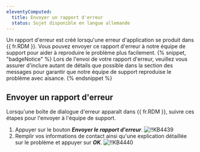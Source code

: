 ```yaml
---
eleventyComputed:
  title: Envoyer un rapport d'erreur
  status: Sujet disponible en langue allemande
---
```

Un rapport d'erreur est créé lorsqu'une erreur d'application se produit dans {{ fr.RDM }}. Vous pouvez envoyer ce rapport d'erreur à notre équipe de support pour aider à reproduire le problème plus facilement.
{% snippet, "badgeNotice" %}
Lors de l'envoi de votre rapport d'erreur, veuillez vous assurer d'inclure autant de détails que possible dans la section des messages pour garantir que notre équipe de support reproduise le problème avec aisance.
{% endsnippet %}

## Envoyer un rapport d'erreur
Lorsqu'une boîte de dialogue d'erreur apparaît dans {{ fr.RDM }}, suivre ces étapes pour l'envoyer à l'équipe de support.
1. Appuyer sur le bouton ***Envoyer le rapport d'erreur***.
![!!KB4439](https://cdnweb.devolutions.net/docs/docs_en_kb_KB4439.png)
1. Remplir vos informations de contact ainsi qu'une explication détaillée sur le problème et appuyer sur ***OK***.
![!!KB4440](https://cdnweb.devolutions.net/docs/docs_en_kb_KB4440.png)
